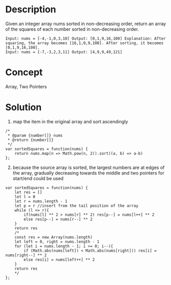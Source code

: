 # Description
Given an integer array nums sorted in non-decreasing order, return an array of the squares of each number sorted in non-decreasing order.
```
Input: nums = [-4,-1,0,3,10] Output: [0,1,9,16,100] Explanation: After squaring, the array becomes [16,1,0,9,100]. After sorting, it becomes [0,1,9,16,100].
Input: nums = [-7,-3,2,3,11] Output: [4,9,9,49,121]
```
# Concept
Array, Two Pointers
# Solution
1. map the item in the original array and sort ascendingly 
```
/*
 * @param {number[]} nums
 * @return {number[]}
 */
var sortedSquares = function(nums) {
    return nums.map(n => Math.pow(n, 2)).sort((a, b) => a-b)
};
```
2. because the source array is sorted, the largest numbers are at edges of the array, gradually decreasing towards the middle and two pointers for start/end could be used
```
var sortedSquares = function(nums) {
    let res = []
    let l = 0
    let r = nums.length - 1
    let p = r //insert from the tail position of the array
    while (l <= r){
        if(nums[l] ** 2 > nums[r] ** 2) res[p--] = nums[l++] ** 2
        else res[p--] = nums[r--] ** 2
    }
    return res
    /*
    const res = new Array(nums.length)
    let left = 0, right = nums.length - 1
    for (let i = nums.length - 1; i >= 0; i--){
        if (Math.abs(nums[left]) < Math.abs(nums[right])) res[i] = nums[right--] ** 2
        else res[i] = nums[left++] ** 2
    }
    return res
    */
};
```
